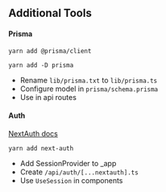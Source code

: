 ## Additional Tools

#### Prisma
```
yarn add @prisma/client

yarn add -D prisma
```

- Rename `lib/prisma.txt` to `lib/prisma.ts`
- Configure model in `prisma/schema.prisma`
- Use in api routes

#### Auth

[NextAuth docs](https://next-auth.js.org/getting-started/introduction)

```
yarn add next-auth
```

- Add SessionProvider to _app
- Create `/api/auth/[...nextauth].ts`
- Use `UseSession` in components
